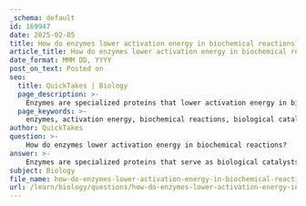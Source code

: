 ```yaml
---
_schema: default
id: 169947
date: 2025-02-05
title: How do enzymes lower activation energy in biochemical reactions?
article_title: How do enzymes lower activation energy in biochemical reactions?
date_format: MMM DD, YYYY
post_on_text: Posted on
seo:
  title: QuickTakes | Biology
  page_description: >-
    Enzymes are specialized proteins that lower activation energy in biochemical reactions through mechanisms like transition state stabilization, enhancing substrate proximity and orientation, altering the microenvironment, and inducing strain in substrates.
  page_keywords: >-
    enzymes, activation energy, biochemical reactions, biological catalysts, transition state, substrate, proximity, orientation, microenvironment, specificity, amylase, metabolic processes
author: QuickTakes
question: >-
    How do enzymes lower activation energy in biochemical reactions?
answer: >-
    Enzymes are specialized proteins that serve as biological catalysts in biochemical reactions, playing a crucial role in facilitating metabolic processes. They lower the activation energy required for reactions to occur, which allows these reactions to proceed more quickly and efficiently under the conditions present in living organisms.\n\n### Mechanism of Lowering Activation Energy\n\n1. **Transition State Stabilization**: Enzymes stabilize the transition state of a reaction, which is a high-energy state that reactants must reach before they can be converted into products. By binding to the substrate and stabilizing this transition state, enzymes reduce the energy barrier that must be overcome for the reaction to proceed.\n\n2. **Proximity and Orientation**: Enzymes bring substrates into close proximity and in the correct orientation to facilitate the reaction. This increases the likelihood of collisions between reactant molecules, thereby enhancing the rate of reaction.\n\n3. **Microenvironment Alteration**: Enzymes can create a unique microenvironment within their active site that is conducive to the reaction. This may involve altering pH, polarity, or other conditions that favor the reaction pathway.\n\n4. **Strain and Distortion**: Some enzymes induce strain in the substrate, making it more reactive. By distorting the substrate's structure, enzymes can make it easier for bonds to break and new bonds to form.\n\n### Specificity of Enzymes\n\nEach enzyme is highly specific to a particular substrate due to its unique three-dimensional structure. This specificity is crucial because it ensures that enzymes catalyze only the intended reactions, minimizing unwanted side reactions. For example, the enzyme amylase specifically catalyzes the breakdown of starch into sugars, demonstrating the precise nature of enzyme-substrate interactions.\n\n### Summary\n\nIn summary, enzymes lower activation energy through mechanisms such as stabilizing the transition state, enhancing substrate proximity and orientation, altering the microenvironment, and inducing strain in substrates. Their specificity and efficiency are fundamental to the proper functioning of biological systems, enabling organisms to carry out necessary biochemical reactions effectively.
subject: Biology
file_name: how-do-enzymes-lower-activation-energy-in-biochemical-reactions.md
url: /learn/biology/questions/how-do-enzymes-lower-activation-energy-in-biochemical-reactions
---
```


&nbsp;